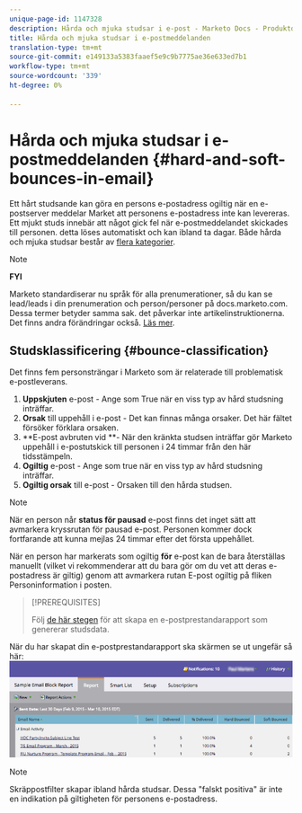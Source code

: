 ```yaml
---
unique-page-id: 1147328
description: Hårda och mjuka studsar i e-post - Marketo Docs - Produktdokumentation
title: Hårda och mjuka studsar i e-postmeddelanden
translation-type: tm+mt
source-git-commit: e149133a5383faaef5e9c9b7775ae36e633ed7b1
workflow-type: tm+mt
source-wordcount: '339'
ht-degree: 0%

---
```



# Hårda och mjuka studsar i e-postmeddelanden {#hard-and-soft-bounces-in-email}

Ett hårt studsande kan göra en persons e-postadress ogiltig när en e-postserver meddelar Market att personens e-postadress inte kan levereras. Ett mjukt studs innebär att något gick fel när e-postmeddelandet skickades till personen. detta löses automatiskt och kan ibland ta dagar. Både hårda och mjuka studsar består av [flera kategorier](http://nation.marketo.com/t5/Knowledgebase/Maintaining-a-Directory-of-Leads-Bouncing-Emails/ta-p/300838).

>[!NOTE]
>
>**FYI**
>
>Marketo standardiserar nu språk för alla prenumerationer, så du kan se lead/leads i din prenumeration och person/personer på docs.marketo.com. Dessa termer betyder samma sak. det påverkar inte artikelinstruktionerna. Det finns andra förändringar också. [Läs mer](http://docs.marketo.com/display/DOCS/Updates+to+Marketo+Terminology).

## Studsklassificering {#bounce-classification}

Det finns fem personsträngar i Marketo som är relaterade till problematisk e-postleverans.

1. **Uppskjuten** e-post - Ange som True när en viss typ av hård studsning inträffar.
1. **Orsak** till uppehåll i e-post - Det kan finnas många orsaker. Det här fältet försöker förklara orsaken.
1. **E-post avbruten vid **- När den kränkta studsen inträffar gör Marketo uppehåll i e-postutskick till personen i 24 timmar från den här tidsstämpeln.
1. **Ogiltig** e-post - Ange som true när en viss typ av hård studsning inträffar.
1. **Ogiltig orsak** till e-post - Orsaken till den hårda studsen.

>[!NOTE]
>
>När en person når **status för pausad** e-post finns det inget sätt att avmarkera kryssrutan för pausad e-post. Personen kommer dock fortfarande att kunna mejlas 24 timmar efter det första uppehållet.
>
>När en person har markerats som ogiltig **för** e-post kan de bara återställas manuellt (vilket vi rekommenderar att du bara gör om du vet att deras e-postadress är giltig) genom att avmarkera rutan E-post ogiltig på fliken Personinformation i posten.

>[!PREREQUISITES]
>
>Följ [de här stegen](../../../product-docs/email-marketing/email-programs/email-program-data/email-performance-report.md) för att skapa en e-postprestandarapport som genererar studsdata.

När du har skapat din e-postprestandarapport ska skärmen se ut ungefär så här: ![](assets/soft-hard-bounce.png)

>[!NOTE]
>
>Skräppostfilter skapar ibland hårda studsar. Dessa &quot;falskt positiva&quot; är inte en indikation på giltigheten för personens e-postadress.


